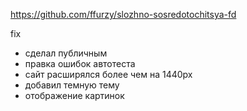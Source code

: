 https://github.com/ffurzy/slozhno-sosredotochitsya-fd

fix
- сделал публичным
- правка ошибок автотеста
- сайт расширялся более чем на 1440px
- добавил темную тему
- отображение картинок
